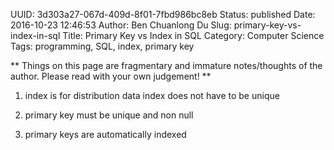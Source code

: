 UUID: 3d303a27-067d-409d-8f01-7fbd986bc8eb
Status: published
Date: 2016-10-23 12:46:53
Author: Ben Chuanlong Du
Slug: primary-key-vs-index-in-sql
Title: Primary Key vs Index in SQL
Category: Computer Science
Tags: programming, SQL, index, primary key

**
Things on this page are
fragmentary and immature notes/thoughts of the author.
Please read with your own judgement!
**

1. index is for distribution data
index does not have to be unique

2. primary key must be unique and non null

3. primary keys are automatically indexed
